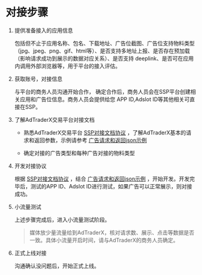 # 对接步骤

1. 提供准备接入的应用信息

   包括但不止于应用名称、包名、下载地址、广告位截图、广告位支持物料类型（jpg、jpeg、png、gif、html等）、是否支持多地址上报、是否存在预加载（影响请求成功到展示的数据对应关系）、是否支持
   deeplink、是否可在应用内调用外部浏览器等，用于平台的接入评估。

2. 获取账号，对接信息

   与平台的商务人员沟通开始合作， 确定合作后，商务人员会在SSP平台创建相关应用和广告位信息。商务人员会提供给您 APP ID,Adslot
   ID等其他相关可直接在SSP。

3. 了解AdTraderX交易平台对接文档

    + 熟悉AdTraderX交易平台 [SSP对接文档协议](request_and_response.md)
      ，了解AdTraderX基本的请求和返回参数，示例请参考 [广告请求和返回json示例](sample_of_request_and_response.md)

    + 确定对接的广告类型和每种广告对接的物料类型

4. 开发对接协议

   根据 [SSP对接文档协议](request_and_response.md) ，结合 [广告请求和返回json示例](sample_of_request_and_response.md)
   ，开始开发。开发完毕后，测试的APP ID、Adslot ID进行测试，如果广告可以正常展示，则对接成功。


5. 小流量测试

   上述步骤完成后，进入小流量测试阶段。

   > 媒体放少量流量给到AdTraderX，核对请求数、展示、点击等数据是否一致。具体小流量开启时间，请与AdTraderX的商务人员确定。

6. 正式上线对接

   沟通确认没问题后，开始正式上线。
